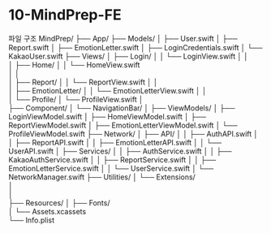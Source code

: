 # 10-MindPrep-FE

파일 구조
MindPrep/
├── App/
├── Models/
│   ├── User.swift
│   ├── Report.swift
│   ├── EmotionLetter.swift
│   ├── LoginCredentials.swift
│   └── KakaoUser.swift
├── Views/
│   ├── Login/
│   │   └── LoginView.swift
│   │   
│   ├── Home/
│   │   └── HomeView.swift         
│   │   
│   ├── Report/
│   │   └── ReportView.swift
│   │   
│   ├── EmotionLetter/
│   │   └── EmotionLetterView.swift
│   │   
│   └── Profile/
│       └── ProfileView.swift
│      
├── Component/
│   └── NavigationBar/
│
├── ViewModels/
│   ├── LoginViewModel.swift
│   ├── HomeViewModel.swift
│   ├── ReportViewModel.swift
│   ├── EmotionLetterViewModel.swift
│   └── ProfileViewModel.swift
├── Network/
│   ├── API/
│   │   ├── AuthAPI.swift
│   │   ├── ReportAPI.swift
│   │   ├── EmotionLetterAPI.swift
│   │   └── UserAPI.swift
│   ├── Services/
│   │   ├── AuthService.swift
│   │   ├── KakaoAuthService.swift
│   │   ├── ReportService.swift
│   │   ├── EmotionLetterService.swift
│   │   └── UserService.swift
│   └── NetworkManager.swift
├── Utilities/
│   └── Extensions/                
│   
│  
├── Resources/
│   ├── Fonts/                     
│   └── Assets.xcassets            
└── Info.plist                    
